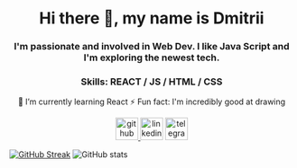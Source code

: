 <h1 align="center">Hi there 👋, my name is Dmitrii</h1>
<h3 align="center">I'm passionate and involved in Web Dev. I like Java Script and I'm exploring the newest tech.</h3>
<h3 align="center">Skills: REACT / JS / HTML / CSS</h3>
<p align="center">
   🌱 I’m currently learning React 
   ⚡ Fun fact: I'm incredibly good at drawing 
</p>

<p align="center">
<a href="https://github.com/17clouds"><img src='https://cdn.jsdelivr.net/npm/simple-icons@3.0.1/icons/github.svg' alt='github' height='40'/> </a>
<a href="https://www.linkedin.com/in/17clouds/"><img src='https://cdn.jsdelivr.net/npm/simple-icons@3.0.1/icons/linkedin.svg' alt='linkedin' height='40'/></a>
<a href="https://t.me/fackingrxer"><img src='https://cdn.jsdelivr.net/npm/simple-icons@3.0.1/icons/telegram.svg' alt='telegram' height='40'/> </a>
</p>   


[![GitHub Streak](http://github-readme-streak-stats.herokuapp.com?user=17clouds&theme=city-lights&hide_border=true)](https://git.io/streak-stats)
![GitHub stats](https://github-readme-stats.vercel.app/api?username=17clouds&show_icons=true)  

